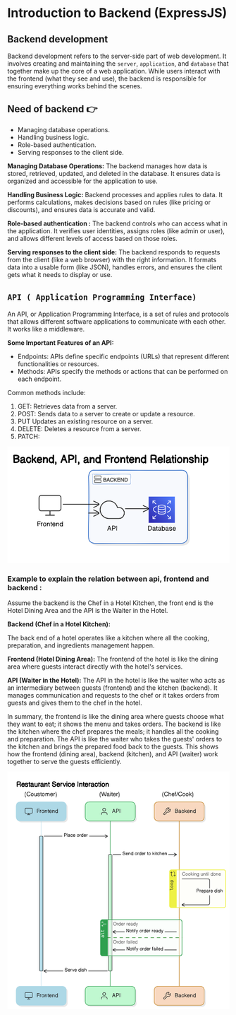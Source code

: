 # Introduction to Backend (ExpressJS)
## Backend development

 Backend development refers to the server-side part of web development. It involves creating and maintaining the `server`, `application`, and `database` that together make up the core of a web application. While users interact with the frontend (what they see and use), the backend is responsible for ensuring everything works behind the scenes.

## Need of backend 👉

* Managing database operations.
* Handling business logic.
* Role-based authentication.
* Serving responses to the client side.

**Managing Database Operations:**
The backend manages how data is stored, retrieved, updated, and deleted in the database. It ensures data is organized and accessible for the application to use.

**Handling Business Logic:**
Backend processes and applies rules to data. It performs calculations, makes decisions based on rules (like pricing or discounts), and ensures data is accurate and valid.

**Role-based authentication :**
The backend controls who can access what in the application. It verifies user identities, assigns roles (like admin or user), and allows different levels of access based on those roles.

**Serving responses to the client side:**
The backend responds to requests from the client (like a web browser) with the right information. It formats data into a usable form (like JSON), handles errors, and ensures the client gets what it needs to display or use.

## `API ( Application Programming Interface)`

An API, or Application Programming Interface, is a set of rules and protocols that allows different software applications to communicate with each other. It works like a middleware.

**Some Important Features of an API:**

- Endpoints: APIs define specific endpoints (URLs) that represent different functionalities or resources.
- Methods: APIs specify the methods or actions that can be performed on each endpoint. 

 Common methods include:
 1. GET: Retrieves data from a server.
 2. POST: Sends data to a server to create or update a resource.
 3. PUT Updates an existing resource on a server.
 4. DELETE: Deletes a resource from a server.
 5. PATCH: 

 <img src="/static/nodejs/backend/api relation dig.png" alt="output-10" width="600px"/>

### Example to explain the relation between api, frontend and backend :

 Assume the backend is the Chef in a Hotel Kitchen, the front end is the Hotel Dining Area and the API is the Waiter in the Hotel.

 **Backend (Chef in a Hotel Kitchen):**
 
 The back end of a hotel operates like a kitchen where all the cooking, preparation, and ingredients management happen.

 **Frontend (Hotel Dining Area):**
 The frontend of the hotel is like the dining area where guests interact directly with the hotel's services.

 **API (Waiter in the Hotel):**
 The API in the hotel is like the waiter who acts as an intermediary between guests (frontend) and the kitchen (backend). It manages communication and requests to the chef or it takes orders from guests and gives them to the chef in the hotel.


In summary, the frontend is like the dining area where guests choose what they want to eat; it shows the menu and takes orders. The backend is like the kitchen where the chef prepares the meals; it handles all the cooking and preparation. The API is like the waiter who takes the guests' orders to the kitchen and brings the prepared food back to the guests. This shows how the frontend (dining area), backend (kitchen), and API (waiter) work together to serve the guests efficiently.

<img src="/static/nodejs/backend/api example dig.png" alt="output-10" width="600px"/>

